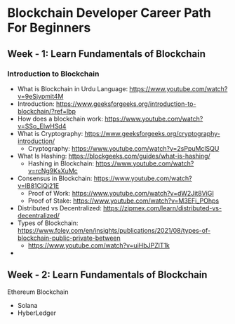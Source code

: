 # Blockchain Developer Career Path For Beginners

## Week - 1: Learn Fundamentals of Blockchain

### Introduction to Blockchain

- What is Blockchain in Urdu Language: https://www.youtube.com/watch?v=9eSjvpmit4M
- Introduction: https://www.geeksforgeeks.org/introduction-to-blockchain/?ref=lbp
- How does a blockchain work: https://www.youtube.com/watch?v=SSo_EIwHSd4
- What is Cryptography: https://www.geeksforgeeks.org/cryptography-introduction/
  - Cryptography: https://www.youtube.com/watch?v=2sPpuMclSQU
- What Is Hashing: https://blockgeeks.com/guides/what-is-hashing/
  - Hashing in Blockchain: https://www.youtube.com/watch?v=rcNg9KsXuMc
- Consensus in Blockchain: https://www.youtube.com/watch?v=lB81CiQj21E
  - Proof of Work: https://www.youtube.com/watch?v=dW2Jit8ViGI
  - Proof of Stake: https://www.youtube.com/watch?v=M3EFi_POhps
- Distributed vs Decentralized: https://zipmex.com/learn/distributed-vs-decentralized/
- Types of Blockchain: https://www.foley.com/en/insights/publications/2021/08/types-of-blockchain-public-private-between
  - https://www.youtube.com/watch?v=uiHbJPZlT1k
-

## Week - 2: Learn Fundamentals of Blockchain

Ethereum Blockchain

- Solana
- HyberLedger
